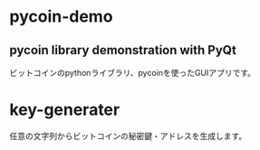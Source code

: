 # pycoin-demo
## pycoin library demonstration with PyQt

ビットコインのpythonライブラリ、pycoinを使ったGUIアプリです。

# key-generater
任意の文字列からビットコインの秘密鍵・アドレスを生成します。

